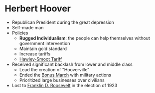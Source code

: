 # Herbert Hoover
- Republican President during the great depression
- Self-made man
- Policies
    - **Rugged Individualism**: the people can help themselves without government intervention
    - Maintain gold standard
    - Increase tariffs
    - [Hawley-Smoot Tariff](../concepts/hawley-smoot.md)
- Received significant backlash from lower and middle class
    - Lead the creation of "Hooverville"
    - Ended the [Bonus March](../events/bonus_march.md) with military actions
    - Prioritized large businesses over civilians
- Lost to [Franklin D. Roosevelt](roosevelt_franklin.md) in the election of 1923
